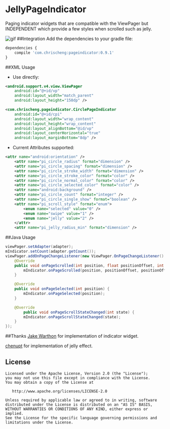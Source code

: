 # JellyPageIndicator
Paging indicator widgets that are compatible with the ViewPager but INDEPENDENT which provide a few styles when scrolled such as jelly.

![gif](https://raw.githubusercontent.com/ChrisCheng4j/JellyPageIndicator/master/img/demo.gif)
##Integration
Add the dependencies to your gradle file:
```javascript
dependencies {
    compile 'com.chrischeng:pageindicator:0.9.1'
}
```
##XML Usage
-    Use directly:
```xml
<android.support.v4.view.ViewPager
    android:id="@+id/vp"
    android:layout_width="match_parent"
    android:layout_height="150dp" />

<com.chrischeng.pageindicator.CirclePageIndicator
    android:id="@+id/cpi"
    android:layout_width="wrap_content"
    android:layout_height="wrap_content"
    android:layout_alignBottom="@id/vp"
    android:layout_centerHorizontal="true"
    android:layout_marginBottom="8dp" />
```
-   Current Attributes supported:
```xml
<attr name="android:orientation" />
    <attr name="pi_circle_radius" format="dimension" />
    <attr name="pi_circle_spacing" format="dimension" />
    <attr name="pi_circle_stroke_width" format="dimension" />
    <attr name="pi_circle_stroke_color" format="color" />
    <attr name="pi_circle_normal_color" format="color" />
    <attr name="pi_circle_selected_color" format="color" />
    <attr name="android:background" />
    <attr name="pi_circle_count" format="integer" />
    <attr name="pi_circle_single_show" format="boolean" />
    <attr name="pi_scroll_style" format="enum">
        <enum name="selected" value="0" />
        <enum name="swipe" value="1" />
        <enum name="jelly" value="2" />
    </attr>
    <attr name="pi_jelly_radius_min" format="dimension" />
```
##Java Usage
```java
viewPager.setAdapter(adapter);
mIndicator.setCount(adapter.getCount());
viewPager.addOnPageChangeListener(new ViewPager.OnPageChangeListener() {
    @Override
    public void onPageScrolled(int position, float positionOffset, int positionOffsetPixels) {
        mIndicator.onPageScrolled(position, positionOffset, positionOffsetPixels);
    }

    @Override
    public void onPageSelected(int position) {
        mIndicator.onPageSelected(position);
    }

    @Override
        public void onPageScrollStateChanged(int state) {
        mIndicator.onPageScrollStateChanged(state);
    }
});
```
##Thanks
[Jake Warthon][ViewPagerIndicator] for implementation of indicator widget.

[chenupt][SpringIndicator] for implementation of jelly effect.
## License
    Licensed under the Apache License, Version 2.0 (the "License");
    you may not use this file except in compliance with the License.
    You may obtain a copy of the License at

       http://www.apache.org/licenses/LICENSE-2.0

    Unless required by applicable law or agreed to in writing, software
    distributed under the License is distributed on an "AS IS" BASIS,
    WITHOUT WARRANTIES OR CONDITIONS OF ANY KIND, either express or implied.
    See the License for the specific language governing permissions and
    limitations under the License.
    
[ViewPagerIndicator]:https://github.com/JakeWharton/ViewPagerIndicator
[SpringIndicator]:https://github.com/chenupt/SpringIndicator
